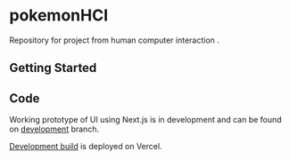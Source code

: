# pokemonHCI

Repository for project from human computer interaction .

## Getting Started

## Code

Working prototype of UI using Next.js is in development and can be found on [development](https://github.com/IvanLuksic/pokemonHCI/tree/development) branch.

[Development build](https://team-rocket.vercel.app/) is deployed on Vercel.
